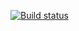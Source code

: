 [![Build status](https://build.appcenter.ms/v0.1/apps/64a26532-d604-493e-b9a9-1edf2a310118/branches/dev/badge)](https://appcenter.ms)
